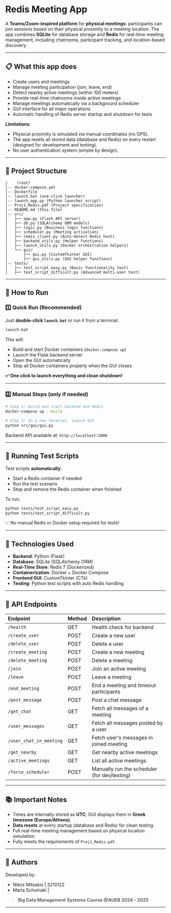 # Redis Meeting App

A **Teams/Zoom-inspired platform** for **physical meetings**: participants can join sessions based on their physical proximity to a meeting location. The app combines **SQLite** for database storage and **Redis** for real-time meeting management, including chatrooms, participant tracking, and location-based discovery.

---

## 📋 What this app does

- Create users and meetings
- Manage meeting participation (join, leave, end)
- Detect nearby active meetings (within 100 meters)
- Provide real-time chatrooms inside active meetings
- Manage meetings automatically via a background scheduler
- GUI interface for all major operations
- Automatic handling of Redis server startup and shutdown for tests

**Limitations**:

- Physical proximity is simulated via manual coordinates (no GPS).
- The app resets all stored data (database and Redis) on every restart (designed for development and testing).
- No user authentication system (simple by design).

---

## 📂 Project Structure

```
/    (root)
│-- docker-compose.yml
│-- Dockerfile
│-- launch.bat (one-click launcher)
│-- launch_app.py (Python launcher script)
│-- Proj1_Redis.pdf (Project specification)
│-- README.md (this file)
│-- src/
│   ├── app.py (Flask API server)
│   ├── db.py (SQLAlchemy ORM models)
│   ├── logic.py (Business logic functions)
│   ├── scheduler.py (Meeting activation)
│   ├── redis_client.py (Auto-detect Redis host)
│   ├── backend_utils.py (Helper functions)
│   ├── launch_utils.py (Docker orchestration helpers)
│   └── gui/
│       ├── gui.py (CustomTkinter GUI)
│       ├── gui_utils.py (GUI helper functions)
│-- tests/
│   ├── test_script_easy.py (Basic functionality test)
│   ├── test_script_difficult.py (Advanced multi-user test)
```

---

## 🚀 How to Run

### 1️⃣ **Quick Run (Recommended)**

Just **double-click `launch.bat`** or run it from a terminal:

```bash
launch.bat
```

This will:

- Build and start Docker containers (`docker-compose up`)
- Launch the Flask backend server
- Open the GUI automatically
- Stop all Docker containers properly when the GUI closes

**✅ One click to launch everything and clean shutdown!**

---

### 2️⃣ Manual Steps (only if needed)

```bash
# Step 1: Build and start backend and Redis
docker-compose up --build

# Step 2: In a new terminal, launch GUI
python src/gui/gui.py
```

Backend API available at:
`http://localhost:5000`

---

## 🧪 Running Test Scripts

Test scripts **automatically**:

- Start a Redis container if needed
- Run the test scenario
- Stop and remove the Redis container when finished

To run:

```bash
python tests/test_script_easy.py
python tests/test_script_difficult.py
```

✅ No manual Redis or Docker setup required for tests!

---

## 🔧 Technologies Used

- **Backend**: Python (Flask)
- **Database**: SQLite (SQLAlchemy ORM)
- **Real-Time Store**: Redis 7 (Dockerized)
- **Containerization**: Docker + Docker Compose
- **Frontend GUI**: CustomTkinter (CTk)
- **Testing**: Python test scripts with auto Redis handling

---

## 🔗 API Endpoints

| Endpoint | Method | Description |
|:---|:---|:---|
| `/health` | GET | Health check for backend |
| `/create_user` | POST | Create a new user |
| `/delete_user` | POST | Delete a user |
| `/create_meeting` | POST | Create a new meeting |
| `/delete_meeting` | POST | Delete a meeting |
| `/join` | POST | Join an active meeting |
| `/leave` | POST | Leave a meeting |
| `/end_meeting` | POST | End a meeting and timeout participants |
| `/post_message` | POST | Post a chat message |
| `/get_chat` | GET | Fetch all messages of a meeting |
| `/user_messages` | GET | Fetch all messages posted by a user |
| `/user_chat_in_meeting` | GET | Fetch user's messages in joined meeting |
| `/get_nearby` | GET | Get nearby active meetings |
| `/active_meetings` | GET | List all active meetings |
| `/force_scheduler` | POST | Manually run the scheduler (for dev/testing) |

---

## 📚 Important Notes

- Times are internally stored as **UTC**; GUI displays them in **Greek timezone (Europe/Athens)**.
- **Data resets** at every startup (database and Redis) for clean testing.
- Full real-time meeting management based on physical location simulation.
- Fully meets the requirements of `Proj1_Redis.pdf`.

---

## 🎉 Authors

Developed by:

- Nikos Mitsakis | 3210122
- Maria Schoinaki | 

> **Big Data Management Systems Course @AUEB 2024 - 2025**
---
